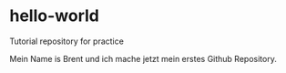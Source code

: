 # hello-world
Tutorial repository for practice

Mein Name is Brent und ich mache jetzt mein erstes Github Repository.
